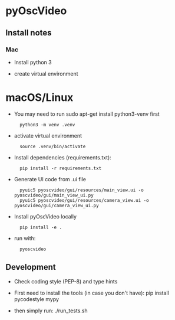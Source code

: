 # pyOscVideo

## Install notes

### Mac
* Install python 3

* create virtual environment

# macOS/Linux

* You may need to run sudo apt-get install python3-venv first

        python3 -m venv .venv

* activate virtual environment

        source .venv/bin/activate

* Install dependencies (requirements.txt): 

        pip install -r requirements.txt 

* Generate UI code from .ui file

        pyuic5 pyoscvideo/gui/resources/main_view.ui -o pyoscvideo/gui/main_view_ui.py
        pyuic5 pyoscvideo/gui/resources/camera_view.ui -o pyoscvideo/gui/camera_view_ui.py

* Install pyOscVideo locally

        pip install -e .
        
* run with:

        pyoscvideo


## Development

* Check coding style (PEP-8) and type hints

* First need to install the tools (in case you don't have):
        pip install pycodestyle mypy 

* then simply run:
        ./run_tests.sh 
